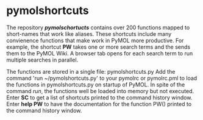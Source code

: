 # pymolshortcuts
The repository ***pymolschortucts*** contains over 200 functions mapped to short-names that work like aliases. 
These shortcuts include many convienence functions that make work in PyMOL more productive.
For example, the shortcut **PW** takes one or more search terms and the sends them to the PyMOL Wiki.
A browser tab opens for each search term to run multiple searches in parallel.


The functions are stored in a single file: pymolshortcuts.py
Add the command 'run ~/pymolshortcuts.py' to your pymolrc or pymolrc.pml to load the functions in pymolshortcuts.py on startup of PyMOL.
In spite of the command *run*, the functions well be loaded into memory but not executed.
Enter **SC** to get a list of shortcuts printed to the command history window.
Enter **help PW** to have the documentation for the function PW() printed to the command history window.
 
